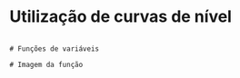 # Utilização de curvas de nível

``` Utilizadas para medir proporcionalmente 1 ou mais grandezas

# Funções de variáveis

# Imagem da função

